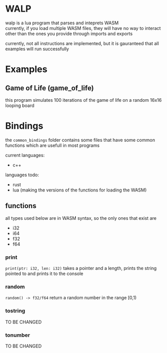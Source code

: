 # WALP
walp is a lua program that parses and inteprets WASM  
currently, if you load multiple WASM files, they will have no way to interact other than the ones you provide through imports and exports

currently, not all instructions are implemented, but it is gauranteed that all examples will run successfully


# Examples

## Game of Life (game_of_life)
this program simulates 100 iterations of the game of life on a random 16x16 looping board


# Bindings
the `common_bindings` folder contains some files that have some common functions which are usefull in most programs

current languages:
 - c++

languages todo:
 - rust
 - lua (making the versions of the functions for loading the WASM)

## functions

all types used below are in WASM syntax, so the only ones that exist are  
 - i32
 - i64
 - f32
 - f64

### print
`print(ptr: i32, len: i32)`
takes a pointer and a length, prints the string pointed to and prints it to the console

### random
`random() -> f32/f64`
return a random number in the range \[0,1)

### tostring
TO BE CHANGED

### tonumber
TO BE CHANGED
